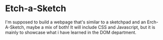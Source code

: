 # Etch-a-Sketch

I'm supposed to build a webpage that's similar to a sketchpad and an Erch-A-Sketch, maybe a mix of both! It will include CSS and Javascript, but it is mainly to showcase what i have learned in the DOM department.
